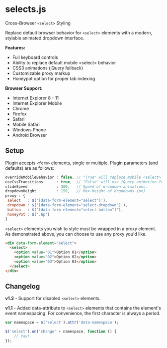 selects.js
==========

Cross-Browser `<select>` Styling

Replace default browser behavior for `<select>` elements with a modern, stylable animated dropdown interface.

**Features:**

* Full keyboard controls
* Ability to replace default mobile &lt;select> behavior
* CSS3 animations (jQuery fallback)
* Customizable proxy markup
* Honeypot option for proper tab indexing

**Browser Support:**

* Internet Explorer 8 - 11
* Internet Explorer Mobile
* Chrome
* Firefox
* Safari
* Mobile Safari
* Windows Phone
* Android Browser

Setup
-----

Plugin accepts `<form>` elements, single or multiple. Plugin parameters (and defaults) are as follows:

```javascript
overrideMobileBehavior : false, // "True" will replace mobile <select> behavior.
useCssTransitions      : true,  // "False" will use jQuery animation for dropdowns.
slideSpeed             : 300,   // Speed of dropdown animations.
dropdownHeight         : 150,   // Max-height of dropdowns (px).
proxy : {
 select   : $('[data-form-element="select"]'),
 dropdown : $('[data-form-element="select-dropdown"]'),
 button   : $('[data-form-element="select-button"]'),
 honeyPot : $('.hp')
}
```

`<select>` elements you wish to style must be wrapped in a proxy element. As demonstrated above, you can choose to use any proxy you'd like.  


```html
<div data-form-element="select">
  <select>
    <option value="01">Option 01</option>
    <option value="02">Option 02</option>
    <option value="03">Option 03</option>
  </select>
</div>
```

Changelog
---------
**v1.2** - Support for disabled `<select>` elements.

**v1.1** - Added data-attribute to `<select>` elements that contains the element's event namespacing. For convenience, the first character is always a period.

```javascript
var namespace = $('select').attr('data-namespace');

$('select').on('change' + namespace, function () {
	// Yay!
});
```






